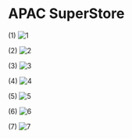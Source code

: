 # APAC SuperStore
(1)
  ![1](https://user-images.githubusercontent.com/47414872/60397868-9f309a00-9b8c-11e9-8911-d3babe7de830.PNG)

(2)
  ![2](https://user-images.githubusercontent.com/47414872/60397883-c6876700-9b8c-11e9-8205-41490205094b.PNG)
  
(3)
   ![3](https://user-images.githubusercontent.com/47414872/60397886-d606b000-9b8c-11e9-8e91-940dadc9c595.PNG)

(4)
   ![4](https://user-images.githubusercontent.com/47414872/60397890-e3239f00-9b8c-11e9-9f5b-14a9c0688283.PNG)

(5)
   ![5](https://user-images.githubusercontent.com/47414872/60397892-ed459d80-9b8c-11e9-8dfa-6eb5810fa7c3.PNG)

(6)
   ![6](https://user-images.githubusercontent.com/47414872/60397895-f7679c00-9b8c-11e9-9552-d9a0bd769783.PNG)

(7)
   ![7](https://user-images.githubusercontent.com/47414872/60397899-02bac780-9b8d-11e9-9672-b77b26b5bb4a.PNG)

